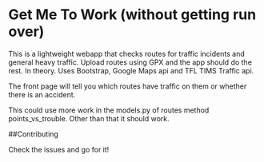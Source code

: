 
# Get Me To Work (without getting run over)



This is a lightweight webapp that checks routes for traffic incidents and general heavy traffic. Upload routes using GPX and the app should do the rest. In theory. Uses Bootstrap, Google Maps api and TFL TIMS Traffic api.

The front page will tell you which routes have traffic on them or whether there is an accident.

This could use more work in the models.py of routes method points_vs_trouble.
Other than that it should work.

##Contributing

Check the issues and go for it!
